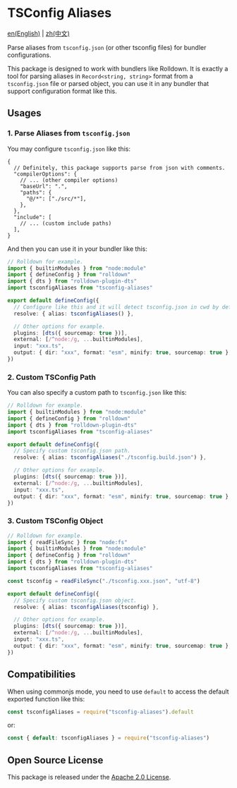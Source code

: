 # TSConfig Aliases

[en(English)](./README.md) |
[zh(中文)](./README_zh.md)

Parse aliases from `tsconfig.json` (or other tsconfig files)
for bundler configurations.

This package is designed to work with bundlers like Rolldown.
It is exactly a tool for parsing aliases in `Record<string, string>` format
from a `tsconfig.json` file or parsed object,
you can use it in any bundler that support configuration format like this.

## Usages

### 1. Parse Aliases from `tsconfig.json`

You may configure `tsconfig.json` like this:

```jsonc
{
  // Definitely, this package supports parse from json with comments.
  "compilerOptions": {
    // ... (other compiler options)
    "baseUrl": ".",
    "paths": {
      "@/*": ["./src/*"],
    },
  },
  "include": [
    // ... (custom include paths)
  ],
}
```

And then you can use it in your bundler like this:

```ts
// Rolldown for example.
import { builtinModules } from "node:module"
import { defineConfig } from "rolldown"
import { dts } from "rolldown-plugin-dts"
import tsconfigAliases from "tsconfig-aliases"

export default defineConfig({
  // Configure like this and it will detect tsconfig.json in cwd by default.
  resolve: { alias: tsconfigAliases() },

  // Other options for example.
  plugins: [dts({ sourcemap: true })],
  external: [/^node:/g, ...builtinModules],
  input: "xxx.ts",
  output: { dir: "xxx", format: "esm", minify: true, sourcemap: true },
})
```

### 2. Custom TSConfig Path

You can also specify a custom path to `tsconfig.json` like this:

```ts
// Rolldown for example.
import { builtinModules } from "node:module"
import { defineConfig } from "rolldown"
import { dts } from "rolldown-plugin-dts"
import tsconfigAliases from "tsconfig-aliases"

export default defineConfig({
  // Specify custom tsconfig.json path.
  resolve: { alias: tsconfigAliases("./tsconfig.build.json") },

  // Other options for example.
  plugins: [dts({ sourcemap: true })],
  external: [/^node:/g, ...builtinModules],
  input: "xxx.ts",
  output: { dir: "xxx", format: "esm", minify: true, sourcemap: true },
})
```

### 3. Custom TSConfig Object

```ts
// Rolldown for example.
import { readFileSync } from "node:fs"
import { builtinModules } from "node:module"
import { defineConfig } from "rolldown"
import { dts } from "rolldown-plugin-dts"
import tsconfigAliases from "tsconfig-aliases"

const tsconfig = readFileSync("./tsconfig.xxx.json", "utf-8")

export default defineConfig({
  // Specify custom tsconfig.json object.
  resolve: { alias: tsconfigAliases(tsconfig) },

  // Other options for example.
  plugins: [dts({ sourcemap: true })],
  external: [/^node:/g, ...builtinModules],
  input: "xxx.ts",
  output: { dir: "xxx", format: "esm", minify: true, sourcemap: true },
})
```

## Compatibilities

When using commonjs mode, you need to use `default`
to access the default exported function like this:

```js
const tsconfigAliases = require("tsconfig-aliases").default
```

or:

```js
const { default: tsconfigAliases } = require("tsconfig-aliases")
```

## Open Source License

This package is released under the [Apache 2.0 License](./LICENSE).
